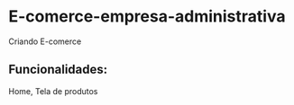 # E-comerce-empresa-administrativa

Criando E-comerce

## Funcionalidades:

Home, Tela de produtos

